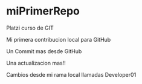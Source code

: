 # miPrimerRepo

Platzi curso de GIT

Mi primera contribucion local para GitHub

Un Commit mas desde GitHub

Una actualizacion mas!!

Cambios desde mi rama local llamadas Developer01

